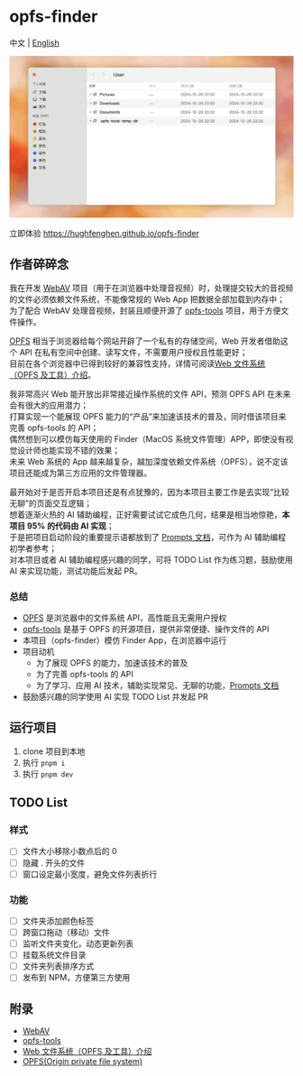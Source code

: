 # opfs-finder

中文 | [English](./README_US.md)

![preview img](./preview.png)

立即体验 <https://hughfenghen.github.io/opfs-finder>

## 作者碎碎念

我在开发 [WebAV][1] 项目（用于在浏览器中处理音视频）时，处理提交较大的音视频的文件必须依赖文件系统，不能像常规的 Web App 把数据全部加载到内存中；  
为了配合 WebAV 处理音视频，封装且顺便开源了 [opfs-tools][2] 项目，用于方便文件操作。

[OPFS][4] 相当于浏览器给每个网站开辟了一个私有的存储空间，Web 开发者借助这个 API 在私有空间中创建、读写文件，不需要用户授权且性能更好；  
目前在各个浏览器中已得到较好的兼容性支持，详情可阅读[Web 文件系统（OPFS 及工具）介绍][3]。

我非常高兴 Web 能开放出非常接近操作系统的文件 API，预测 OPFS API 在未来会有很大的应用潜力；  
打算实现一个能展现 OPFS 能力的“产品”来加速该技术的普及，同时借该项目来完善 opfs-tools 的 API；  
偶然想到可以模仿每天使用的 Finder（MacOS 系统文件管理）APP，即使没有视觉设计师也能实现不错的效果；  
未来 Web 系统的 App 越来越复杂，越加深度依赖文件系统（OPFS），说不定该项目还能成为第三方应用的文件管理器。

最开始对于是否开启本项目还是有点犹豫的，因为本项目主要工作是去实现“比较无聊”的页面交互逻辑；  
想着逐渐火热的 AI 辅助编程，正好需要试试它成色几何，结果是相当地惊艳，**本项目 95% 的代码由 AI 实现**；  
于是把项目启动阶段的重要提示语都放到了 [Prompts 文档](./prompts.md)，可作为 AI 辅助编程初学者参考；  
对本项目或者 AI 辅助编程感兴趣的同学，可将 TODO List 作为练习题，鼓励使用 AI 来实现功能，测试功能后发起 PR。

### 总结

- [OPFS][4] 是浏览器中的文件系统 API，高性能且无需用户授权
- [opfs-tools][2] 是基于 OPFS 的开源项目，提供非常便捷、操作文件的 API
- 本项目（opfs-finder）模仿 Finder App，在浏览器中运行
- 项目动机
  - 为了展现 OPFS 的能力，加速该技术的普及
  - 为了完善 opfs-tools 的 API
  - 为了学习、应用 AI 技术，辅助实现常见、无聊的功能，[Prompts 文档](./prompts.md)
- 鼓励感兴趣的同学使用 AI 实现 TODO List 并发起 PR

## 运行项目

1. clone 项目到本地
2. 执行 `pnpm i`
3. 执行 `pnpm dev`

## TODO List

### 样式

- [ ] 文件大小移除小数点后的 0
- [ ] 隐藏 . 开头的文件
- [ ] 窗口设定最小宽度，避免文件列表折行

### 功能

- [ ] 文件夹添加颜色标签
- [ ] 跨窗口拖动（移动）文件
- [ ] 监听文件夹变化，动态更新列表
- [ ] 挂载系统文件目录
- [ ] 文件夹列表排序方式
- [ ] 发布到 NPM，方便第三方使用

## 附录

- [WebAV][1]
- [opfs-tools][2]
- [Web 文件系统（OPFS 及工具）介绍][3]
- [OPFS(Origin private file system)][4]

[1]: https://github.com/bilibili/WebAV
[2]: https://github.com/hughfenghen/opfs-tools
[3]: https://hughfenghen.github.io/posts/2024/03/14/web-storage-and-opfs/
[4]: https://developer.mozilla.org/zh-CN/docs/Web/API/File_System_API/Origin_private_file_system
